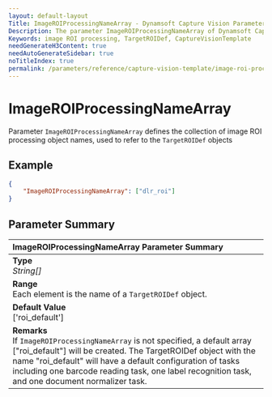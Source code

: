 ```yaml
---
layout: default-layout
Title: ImageROIProcessingNameArray - Dynamsoft Capture Vision Parameters
Description: The parameter ImageROIProcessingNameArray of Dynamsoft Capture Vision defines the collection of image ROI processing object names.
Keywords: image ROI processing, TargetROIDef, CaptureVisionTemplate
needGenerateH3Content: true
needAutoGenerateSidebar: true
noTitleIndex: true
permalink: /parameters/reference/capture-vision-template/image-roi-processing-name-array.html
---
```


# ImageROIProcessingNameArray

Parameter `ImageROIProcessingNameArray` defines the collection of image ROI processing object names, used to refer to the `TargetROIDef` objects

## Example

```json
{
    "ImageROIProcessingNameArray": ["dlr_roi"]
}
```

## Parameter Summary

| ImageROIProcessingNameArray Parameter Summary |
| :----------------------------------- |
| **Type**<br>*String[]* |
| **Range**<br>Each element is the name of a `TargetROIDef` object. |
| **Default Value**<br>['roi_default'] |
| **Remarks**<br>If `ImageROIProcessingNameArray` is not specified, a default array ["roi_default"] will be created. The TargetROIDef object with the name "roi_default" will have a default configuration of tasks including one barcode reading task, one label recognition task, and one document normalizer task.|
